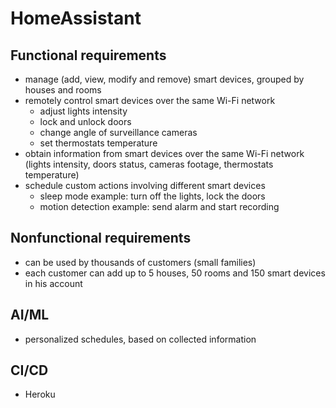 # HomeAssistant
## Functional requirements
 - manage (add, view, modify and remove) smart devices, grouped by houses and rooms  
 - remotely control smart devices over the same Wi-Fi network  
	- adjust lights intensity  
	- lock and unlock doors  
	- change angle of surveillance cameras  
	- set thermostats temperature  
 - obtain information from smart devices over the same Wi-Fi network (lights intensity, doors status, cameras footage, thermostats temperature)  
 - schedule custom actions involving different smart devices  
	 - sleep mode example: turn off the lights, lock the doors  
	 - motion detection example: send alarm and start recording
## Nonfunctional requirements
- can be used by thousands of customers (small families)  
- each customer can add up to 5 houses, 50 rooms and 150 smart devices in his account
## AI/ML
 - personalized schedules, based on collected information
## CI/CD
 - Heroku
